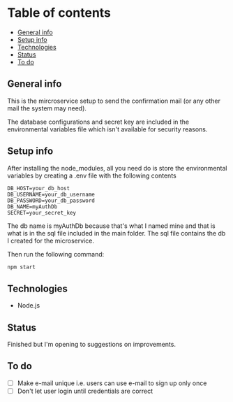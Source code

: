 # Table of contents

* [General info](#general-info)
* [Setup info](#setup-info)
* [Technologies](#technologies)
* [Status](#status)
* [To do](#to-do)

## General info

This is the mircroservice setup to send the confirmation mail (or any other mail the system may need).

The database configurations and secret key are included in the environmental variables file which isn't available for security reasons.

## Setup info

After installing the node_modules, all you need do is store the environmental variables by creating a .env file with the following contents

```text
DB_HOST=your_db_host
DB_USERNAME=your_db_username
DB_PASSWORD=your_db_password
DB_NAME=myAuthDb
SECRET=your_secret_key
```

The db name is myAuthDb because that's what I named mine and that is what is in the sql file included in the main folder. The sql file contains the db I created for the microservice.

Then run the following command:

```bash
npm start
```

## Technologies

* Node.js

## Status

Finished but I'm opening to suggestions on improvements.

## To do

* [ ] Make e-mail unique i.e. users can use e-mail to sign up only once
* [ ] Don't let user login until credentials are correct

